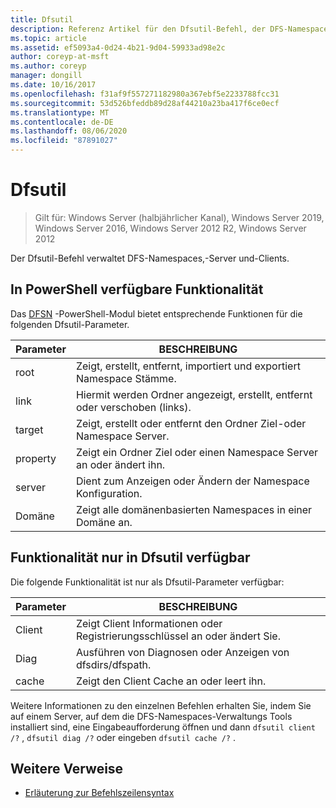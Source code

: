 ```yaml
---
title: Dfsutil
description: Referenz Artikel für den Dfsutil-Befehl, der DFS-Namespaces, Server und Clients verwaltet.
ms.topic: article
ms.assetid: ef5093a4-0d24-4b21-9d04-59933ad98e2c
author: coreyp-at-msft
ms.author: coreyp
manager: dongill
ms.date: 10/16/2017
ms.openlocfilehash: f31af9f557271182980a367ebf5e2233788fcc31
ms.sourcegitcommit: 53d526bfeddb89d28af44210a23ba417f6ce0ecf
ms.translationtype: MT
ms.contentlocale: de-DE
ms.lasthandoff: 08/06/2020
ms.locfileid: "87891027"
---
```

# <a name="dfsutil"></a>Dfsutil

> Gilt für: Windows Server (halbjährlicher Kanal), Windows Server 2019, Windows Server 2016, Windows Server 2012 R2, Windows Server 2012

Der Dfsutil-Befehl verwaltet DFS-Namespaces,-Server und-Clients.

## <a name="functionality-available-in-powershell"></a>In PowerShell verfügbare Funktionalität

Das [DFSN](/powershell/module/dfsn/?view=win10-ps) -PowerShell-Modul bietet entsprechende Funktionen für die folgenden Dfsutil-Parameter.

| Parameter | BESCHREIBUNG |
| --------- | ----------- |
| root | Zeigt, erstellt, entfernt, importiert und exportiert Namespace Stämme. |
| link | Hiermit werden Ordner angezeigt, erstellt, entfernt oder verschoben (links). |
| target | Zeigt, erstellt oder entfernt den Ordner Ziel-oder Namespace Server. |
| property | Zeigt ein Ordner Ziel oder einen Namespace Server an oder ändert ihn. |
| server | Dient zum Anzeigen oder Ändern der Namespace Konfiguration. |
| Domäne | Zeigt alle domänenbasierten Namespaces in einer Domäne an. |

## <a name="functionality-available-only-in-dfsutil"></a>Funktionalität nur in Dfsutil verfügbar

Die folgende Funktionalität ist nur als Dfsutil-Parameter verfügbar:

| Parameter | BESCHREIBUNG |
| --------- | ----------- |
| Client | Zeigt Client Informationen oder Registrierungsschlüssel an oder ändert Sie. |
| Diag | Ausführen von Diagnosen oder Anzeigen von dfsdirs/dfspath. |
| cache | Zeigt den Client Cache an oder leert ihn. |

Weitere Informationen zu den einzelnen Befehlen erhalten Sie, indem Sie auf einem Server, auf dem die DFS-Namespaces-Verwaltungs Tools installiert sind, eine Eingabeaufforderung öffnen und dann `dfsutil client /?` , `dfsutil diag /?` oder eingeben `dfsutil cache /?` .

## <a name="additional-references"></a>Weitere Verweise

- [Erläuterung zur Befehlszeilensyntax](command-line-syntax-key.md)
